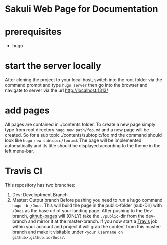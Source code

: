 # Sakuli Web Page for Documentation

# prerequisites
*  hugo

# start the server locally
After cloning the project to your local host, switch into the root folder via the command prompt and type
`hugo server`
then go into the browser and navigate to server via the url
[http://localhost:1313/](url)

# add pages
All pages are contained in ./contents folder. To create a new page simply type from root directory
`hugo new path/foo.md`
and a new page will be created. So for a sub topic ./contents/subtopic/foo.md the command should look like
`hugo new subtopic/foo.md`. The page will be implemented automatically and its title should be displayed according to the theme 
in the left menu-bar.

# Travis CI
This repository has two branches:
  1) Dev: Developtment Branch
  2) Master: Output branch
Before pushing you need to run a hugo command `hugo -b /Docs`. This will build the page in the public-folder (sub-Dir) with `/Docs` as the base url of your landing page. After pushing to the Dev-branch, [github-pages](https://pages.github.com/) will (ONLY) take the `./public`-dir from the dev-branch and mirror it at the master-branch. If you now start a [Travis](https://travis-ci.com/) job within your account and project it will grab the content from this master-branch and make it visitable under `<your username on github>.github.io/Docs/`.

